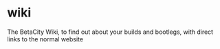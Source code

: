 # wiki
The BetaCity Wiki, to find out about your builds and bootlegs, with direct links to the normal website
